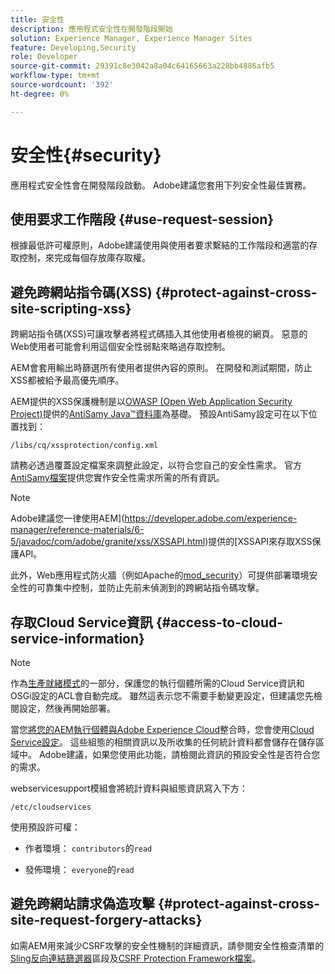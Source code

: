 ```yaml
---
title: 安全性
description: 應用程式安全性在開發階段開始
solution: Experience Manager, Experience Manager Sites
feature: Developing,Security
role: Developer
source-git-commit: 29391c8e3042a8a04c64165663a228bb4886afb5
workflow-type: tm+mt
source-wordcount: '392'
ht-degree: 0%

---
```


# 安全性{#security}

應用程式安全性會在開發階段啟動。 Adobe建議您套用下列安全性最佳實務。

## 使用要求工作階段 {#use-request-session}

根據最低許可權原則，Adobe建議使用與使用者要求繫結的工作階段和適當的存取控制，來完成每個存放庫存取權。

## 避免跨網站指令碼(XSS) {#protect-against-cross-site-scripting-xss}

跨網站指令碼(XSS)可讓攻擊者將程式碼插入其他使用者檢視的網頁。 惡意的Web使用者可能會利用這個安全性弱點來略過存取控制。

AEM會套用輸出時篩選所有使用者提供內容的原則。 在開發和測試期間，防止XSS都被給予最高優先順序。

AEM提供的XSS保護機制是以[OWASP (Open Web Application Security Project)](https://owasp.org/)提供的[AntiSamy Java™資料庫](https://wiki.owasp.org/index.php/Category:OWASP_AntiSamy_Project)為基礎。 預設AntiSamy設定可在以下位置找到：

`/libs/cq/xssprotection/config.xml`

請務必透過覆蓋設定檔案來調整此設定，以符合您自己的安全性需求。 官方[AntiSamy檔案](https://wiki.owasp.org/index.php/Category:OWASP_AntiSamy_Project)提供您實作安全性需求所需的所有資訊。

>[!NOTE]
>
>Adobe建議您一律使用AEM](https://developer.adobe.com/experience-manager/reference-materials/6-5/javadoc/com/adobe/granite/xss/XSSAPI.html)提供的[XSSAPI來存取XSS保護API。

此外，Web應用程式防火牆（例如Apache的[mod_security](https://www.modsecurity.org)）可提供部署環境安全性的可靠集中控制，並防止先前未偵測到的跨網站指令碼攻擊。

## 存取Cloud Service資訊 {#access-to-cloud-service-information}

>[!NOTE]
>
>作為[生產就緒模式](/help/sites-administering/production-ready.md)的一部分，保護您的執行個體所需的Cloud Service資訊和OSGi設定的ACL會自動完成。 雖然這表示您不需要手動變更設定，但建議您先檢閱設定，然後再開始部署。

當您[將您的AEM執行個體與Adobe Experience Cloud](/help/sites-administering/marketing-cloud.md)整合時，您會使用[Cloud Service設定](/help/sites-developing/extending-cloud-config.md)。 這些組態的相關資訊以及所收集的任何統計資料都會儲存在儲存區域中。 Adobe建議，如果您使用此功能，請檢閱此資訊的預設安全性是否符合您的需求。

webservicesupport模組會將統計資料與組態資訊寫入下方：

`/etc/cloudservices`

使用預設許可權：

* 作者環境： `contributors`的`read`

* 發佈環境： `everyone`的`read`

## 避免跨網站請求偽造攻擊 {#protect-against-cross-site-request-forgery-attacks}

如需AEM用來減少CSRF攻擊的安全性機制的詳細資訊，請參閱安全性檢查清單的[Sling反向連結篩選器](/help/sites-administering/security-checklist.md#protect-against-cross-site-request-forgery)區段及[CSRF Protection Framework檔案](/help/sites-developing/csrf-protection.md)。

